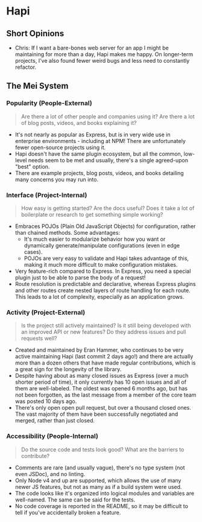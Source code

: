 # Hapi

## Short Opinions

- Chris: If I want a bare-bones web server for an app I might be maintaining for more than a day, Hapi makes me happy. On longer-term projects, I've also found fewer weird bugs and less need to constantly refactor.

## The Mei System

### Popularity (People-External)

> Are there a lot of other people and companies using it? Are there a lot of blog posts, videos, and books explaining it?

- It's not nearly as popular as Express, but is in very wide use in enterprise environments - including at NPM! There are unfortunately fewer open-source projects using it.
- Hapi doesn't have the same plugin ecosystem, but all the common, low-level needs seem to be met and usually, there's a single agreed-upon "best" option.
- There are example projects, blog posts, videos, and books detailing many concerns you may run into.

### Interface (Project-Internal)

> How easy is getting started? Are the docs useful? Does it take a lot of boilerplate or research to get something simple working?

- Embraces POJOs (Plain Old JavaScript Objects) for configuration, rather than chained methods. Some advantages:
  - It's much easier to modularize behavior how you want or dynamically generate/manipulate configurations (even in edge cases).
  - POJOs are very easy to validate and Hapi takes advantage of this, making it much more difficult to make configuration mistakes.
- Very feature-rich compared to Express. In Express, you need a special plugin just to be able to parse the body of a request!
- Route resolution is predictable and declarative, whereas Express plugins and other routes create nested layers of route handling for each route. This leads to a lot of complexity, especially as an application grows.

### Activity (Project-External)

> Is the project still actively maintained? Is it still being developed with an improved API or new features? Do they address issues and pull requests well?

- Created and maintained by Eran Hammer, who continues to be very active maintaining Hapi (last commit 2 days ago!) and there are actually more than a dozen others that have made regular contributions, which is a great sign for the longevity of the library.
- Despite having about as many closed issues as Express (over a much shorter period of time), it only currently has 10 open issues and all of them are well-labeled. The oldest was opened 6 months ago, but has not been forgotten, as the last message from a member of the core team was posted 10 days ago.
- There's only open open pull request, but over a thousand closed ones. The vast majority of them have been successfully negotiated and merged, rather than just closed.

### Accessibility (People-Internal)

> Do the source code and tests look good? What are the barriers to contribute?

- Comments are rare (and usually vague), there's no type system (not even JSDoc), and no linting.
- Only Node v4 and up are supported, which allows the use of many newer JS features, but not as many as if a build system were used.
- The code looks like it's organized into logical modules and variables are well-named. The same can be said for the tests.
- No code coverage is reported in the README, so it may be difficult to tell if you've accidentally broken a feature.
